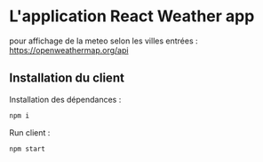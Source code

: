 # L'application React Weather app 

pour affichage de la meteo selon les villes entrées  : https://openweathermap.org/api

## Installation du client

Installation des dépendances :
```bash
npm i
```
Run client :
```bash
npm start
```
